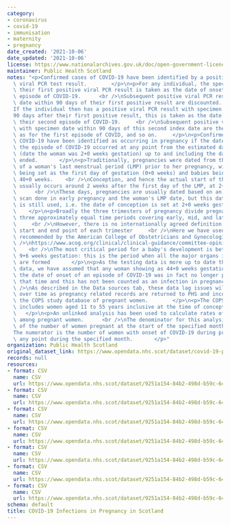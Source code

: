 ```yaml
---
category:
- coronavirus
- covid-19
- immunisation
- maternity
- pregnancy
date_created: '2021-10-06'
date_updated: '2021-10-06'
license: https://www.nationalarchives.gov.uk/doc/open-government-licence/version/3/
maintainer: Public Health Scotland
notes: "<p>Confirmed cases of COVID-19 have been identified by a positive SARS-CoV-2\
  \ viral PCR test result.        </p>\n<p>For any individual, the specimen date of\
  \ their first positive viral PCR result is taken as the date of onset of their first\
  \ episode of COVID-19.      <br />\nSubsequent positive viral PCR results with specimen\
  \ date within 90 days of their first positive result are discounted.    <br />\n\
  If the individual then has a positive viral PCR result with specimen date \u2265\
  90 days after their first positive result, this is taken as the date of onset of\
  \ their second episode of COVID-19.     <br />\nSubsequent positive viral PCR results\
  \ with specimen date within 90 days of this second index date are then discounted\
  \ as for the first episode of COVID, and so on.     </p>\n<p>Confirmed cases of\
  \ COVID-19 have been identified as occurring in pregnancy if the date of onset of\
  \ the episode of COVID-19 occurred at any point from the estimated date of conception\
  \ (date the woman was 2+0 weeks gestation) up to and including the date the pregnancy\
  \ ended.       </p>\n<p>Traditionally, pregnancies were dated from the first day\
  \ of a woman's last menstrual period (LMP) prior to her pregnancy, with this date\
  \ being set as the first day of gestation (0+0 weeks) and babies being 'due' at\
  \ 40+0 weeks.    <br />\nConception, and hence the actual start of the pregnancy,\
  \ usually occurs around 2 weeks after the first day of the LMP, at 2+0 gestation.\
  \      <br />\nThese days, pregnancies are usually dated based on an ultrasound\
  \ scan done in early pregnancy and the woman's LMP date, but this dating convention\
  \ is still used, i.e. the date of conception is set at 2+0 weeks gestation.    \
  \    </p>\n<p>Broadly the three trimesters of pregnancy divide pregnancies into\
  \ three approximately equal time periods covering early, mid, and later pregnancy\
  \     <br />\nHowever, there is no internationally agreed definition of the exact\
  \ start and end point of each trimester     <br />\nHere we have used the definitions\
  \ recommended by the American College of Obstetricians and Gynecologists      <br\
  \ />\nhttps://www.acog.org/clinical/clinical-guidance/committee-opinion/articles/2017/05/methods-for-estimating-the-due-date\
  \    <br />\nThe most critical period for a baby's development is between 2+0 and\
  \ 9+6 weeks gestation: this is the period when all the major organs in the body\
  \ are formed       </p>\n<p>As the testing data is more up to date than the pregnancy\
  \ data, we have assumed that any woman showing as 44+0 weeks gestation or over at\
  \ the date of onset of an episode of COVID-19 was in fact no longer pregnant at\
  \ that time and this has not been counted as an infection in pregnancy.     <br\
  \ />\nAs described in the Data sources tab, these data lag issues will be resolved\
  \ over time as pregnancy related records are returned to PHS and incorporated into\
  \ the COPS study database of pregnant women.        </p>\n<p>The COPS study database\
  \ includes women aged 11 to 55 years inclusive at the time of conception.      \
  \   </p>\n<p>An unlinked analysis has been used to calculate rates of infection\
  \ among pregnant women.      <br />\nThe denominator for this analysis is a 'snapshot'\
  \ of the number of women pregnant at the start of the specified month.    <br />\n\
  The numerator is the number of women with onset of COVID-19 during pregnancy at\
  \ any point during the specified month.       </p>"
organization: Public Health Scotland
original_dataset_link: https://www.opendata.nhs.scot/dataset/covid-19-positive-cases-in-pregnancy-in-scotland
records: null
resources:
- format: CSV
  name: CSV
  url: https://www.opendata.nhs.scot/dataset/9251a154-84b2-498d-b59c-646cab588e9f/resource/0a883f85-97bf-474a-8daa-158128f79743/download/cases_week_20211005.csv
- format: CSV
  name: CSV
  url: https://www.opendata.nhs.scot/dataset/9251a154-84b2-498d-b59c-646cab588e9f/resource/b7f26274-113c-47ab-8a14-73763b39a894/download/case_gest_20211005.csv
- format: CSV
  name: CSV
  url: https://www.opendata.nhs.scot/dataset/9251a154-84b2-498d-b59c-646cab588e9f/resource/76c63f4f-769e-4780-963e-6bb179207d4b/download/case_vacc_stat_20211005.csv
- format: CSV
  name: CSV
  url: https://www.opendata.nhs.scot/dataset/9251a154-84b2-498d-b59c-646cab588e9f/resource/78762e59-14b8-42d6-be12-83dc279c675b/download/case_rate_20211005.csv
- format: CSV
  name: CSV
  url: https://www.opendata.nhs.scot/dataset/9251a154-84b2-498d-b59c-646cab588e9f/resource/5960ae17-7931-4f6c-a6ba-a9d5c12c18ca/download/case_rate_age_20211005.csv
- format: CSV
  name: CSV
  url: https://www.opendata.nhs.scot/dataset/9251a154-84b2-498d-b59c-646cab588e9f/resource/72bc7a85-d0aa-4629-b3b5-83dedd3885a8/download/case_rate_simd_20211006.csv
- format: CSV
  name: CSV
  url: https://www.opendata.nhs.scot/dataset/9251a154-84b2-498d-b59c-646cab588e9f/resource/2dca5eb6-8d9f-4931-b72b-1bdd1366febc/download/case_rate_hb_20211006.csv
schema: default
title: COVID-19 Infections in Pregnancy in Scotland
---
```

